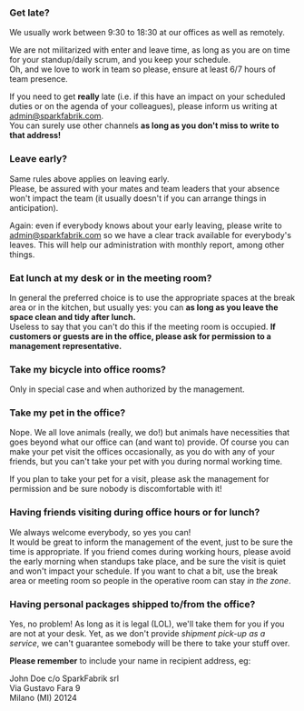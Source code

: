 ### Get late?

We usually work between 9:30 to 18:30 at our offices as well as remotely.

We are not militarized with enter and leave time, as long as you are on time for your standup/daily scrum, and you keep your schedule.  
Oh, and we love to work in team so please, ensure at least 6/7 hours of team presence.

If you need to get **really** late (i.e. if this have an impact on your scheduled duties or on the agenda of your colleagues), please inform us writing at <admin@sparkfabrik.com>.  
You can surely use other channels **as long as you don't miss to write to that address!**

### Leave early?

Same rules above applies on leaving early.  
Please, be assured with your mates and team leaders that your absence won't impact the team (it usually doesn't if you can arrange things in anticipation).  

Again: even if everybody knows about your early leaving, please write to <admin@sparkfabrik.com> so we have a clear track available for everybody's leaves. This will help our administration with monthly report, among other things.

### Eat lunch at my desk or in the meeting room?

In general the preferred choice is to use the appropriate spaces at the break area or in the kitchen, but usually yes: you can **as long as you leave the space clean and tidy after lunch.**  
Useless to say that you can't do this if the meeting room is occupied. **If customers or guests are in the office, please ask for permission to a management representative.**

### Take my bicycle into office rooms?

Only in special case and when authorized by the management. 

### Take my pet in the office?

Nope. We all love animals (really, we do!) but animals have necessities that goes beyond what our office can (and want to) provide. Of course you can make your pet visit the offices occasionally, as you do with any of your friends, but you can't take your pet with you during normal working time.

If you plan to take your pet for a visit, please ask the management for permission and be sure nobody is discomfortable with it!

### Having friends visiting during office hours or for lunch?

We always welcome everybody, so yes you can!  
It would be great to inform the management of the event, just to be sure the time is appropriate. If you friend comes during working hours, please avoid the early morning when standups take place, and be sure the visit is quiet and won't impact your schedule. If you want to chat a bit, use the break area or meeting room so people in the operative room can stay _in the zone_.

### Having personal packages shipped to/from the office?

Yes, no problem! As long as it is legal (LOL), we'll take them for you if you are not at your desk. 
Yet, as we don't provide _shipment pick-up as a service_, we can't guarantee somebody will be there to take your stuff over. 

**Please remember** to include your name in recipient address, eg:

John Doe c/o SparkFabrik srl   
Via Gustavo Fara 9    
Milano (MI)
20124


